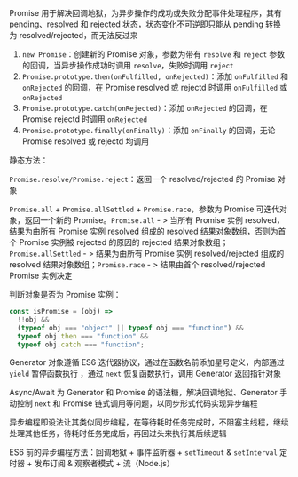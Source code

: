 Promise 用于解决回调地狱，为异步操作的成功或失败分配事件处理程序，其有 pending、resolved 和 rejected 状态，状态变化不可逆即只能从 pending 转换为 resolved/rejected，而无法反过来

1. `new Promise`：创建新的 Promise 对象，参数为带有 `resolve` 和 `reject` 参数的回调，当异步操作成功时调用 `resolve`，失败时调用 `reject`
2. `Promise.prototype.then(onFulfilled, onRejected)`：添加 `onFulfilled` 和 `onRejected` 的回调，在 Promise resolved 或 rejectd 时调用 `onFulfilled` 或 `onRejected`
3. `Promise.prototype.catch(onRejected)`：添加 `onRejected` 的回调，在 Promise rejectd 时调用 `onRejected`
4. `Promise.prototype.finally(onFinally)`：添加 `onFinally` 的回调，无论 Promise resolved 或 rejectd 均调用

静态方法：

`Promise.resolve/Promise.reject`：返回一个 resolved/rejected 的 Promise 对象

`Promise.all` + `Promise.allSettled` + `Promise.race`，参数为 Promise 可迭代对象，返回一个新的 Promise。`Promise.all` - > 当所有 Promise 实例 resolved，结果为由所有 Promise 实例 resolved 组成的 resolved 结果对象数组，否则为首个 Promise 实例被 rejected 的原因的 rejected 结果对象数组；`Promise.allSettled` - > 结果为由所有 Promise 实例 resolved/rejected 组成的 resolved 结果对象数组；`Promise.race` - > 结果由首个 resolved/rejected Promise 实例决定

判断对象是否为 Promise 实例：

```js
const isPromise = (obj) =>
  !!obj &&
  (typeof obj === "object" || typeof obj === "function") &&
  typeof obj.then === "function" &&
  typeof obj.catch === "function";
```

Generator 对象遵循 ES6 迭代器协议，通过在函数名前添加星号定义，内部通过 `yield` 暂停函数执行 ，通过 `next` 恢复函数执行，调用 Generator 返回指针对象

Async/Await 为 Generator 和 Promise 的语法糖，解决回调地狱、Generator 手动控制 `next` 和 Promise 链式调用等问题，以同步形式代码实现异步编程

异步编程即设法让其类似同步编程，在等待耗时任务完成时，不阻塞主线程，继续处理其他任务，待耗时任务完成后，再回过头来执行其后续逻辑

ES6 前的异步编程方法：回调地狱 + 事件监听器 + `setTimeout` & `setInterval` 定时器 + 发布订阅 & 观察者模式 + 流（Node.js）